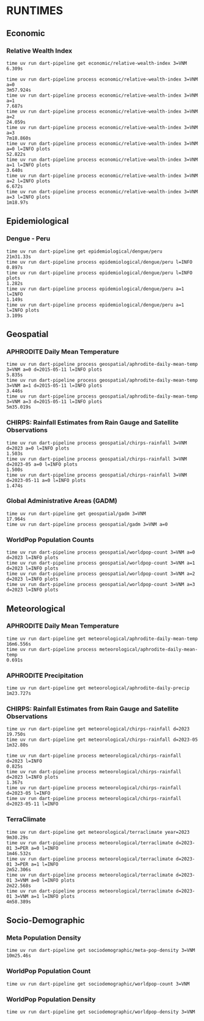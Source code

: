 RUNTIMES
========

Economic
--------

### Relative Wealth Index

```
time uv run dart-pipeline get economic/relative-wealth-index 3=VNM
6.309s

time uv run dart-pipeline process economic/relative-wealth-index 3=VNM a=0
3m57.924s
time uv run dart-pipeline process economic/relative-wealth-index 3=VNM a=1
7.687s
time uv run dart-pipeline process economic/relative-wealth-index 3=VNM a=2
24.059s
time uv run dart-pipeline process economic/relative-wealth-index 3=VNM a=3
7m18.860s
time uv run dart-pipeline process economic/relative-wealth-index 3=VNM a=0 l=INFO plots
52.822s
time uv run dart-pipeline process economic/relative-wealth-index 3=VNM a=1 l=INFO plots
3.640s
time uv run dart-pipeline process economic/relative-wealth-index 3=VNM a=2 l=INFO plots
6.672s
time uv run dart-pipeline process economic/relative-wealth-index 3=VNM a=3 l=INFO plots
1m18.97s
```

Epidemiological
---------------

### Dengue - Peru

```
time uv run dart-pipeline get epidemiological/dengue/peru
21m31.33s
time uv run dart-pipeline process epidemiological/dengue/peru l=INFO
0.897s
time uv run dart-pipeline process epidemiological/dengue/peru l=INFO plots
1.282s
time uv run dart-pipeline process epidemiological/dengue/peru a=1 l=INFO
1.149s
time uv run dart-pipeline process epidemiological/dengue/peru a=1 l=INFO plots
3.109s
```

Geospatial
----------

### APHRODITE Daily Mean Temperature

```
time uv run dart-pipeline process geospatial/aphrodite-daily-mean-temp 3=VNM a=0 d=2015-05-11 l=INFO plots
5.835s
time uv run dart-pipeline process geospatial/aphrodite-daily-mean-temp 3=VNM a=1 d=2015-05-11 l=INFO plots
3.446s
time uv run dart-pipeline process geospatial/aphrodite-daily-mean-temp 3=VNM a=3 d=2015-05-11 l=INFO plots
5m35.019s
```

### CHIRPS: Rainfall Estimates from Rain Gauge and Satellite Observations

```
time uv run dart-pipeline process geospatial/chirps-rainfall 3=VNM d=2023 a=0 l=INFO plots
1.503s
time uv run dart-pipeline process geospatial/chirps-rainfall 3=VNM d=2023-05 a=0 l=INFO plots
1.500s
time uv run dart-pipeline process geospatial/chirps-rainfall 3=VNM d=2023-05-11 a=0 l=INFO plots
1.474s
```

### Global Administrative Areas (GADM)

```
time uv run dart-pipeline get geospatial/gadm 3=VNM
17.964s
time uv run dart-pipeline process geospatial/gadm 3=VNM a=0
```

### WorldPop Population Counts

```
time uv run dart-pipeline process geospatial/worldpop-count 3=VNM a=0 d=2023 l=INFO plots
time uv run dart-pipeline process geospatial/worldpop-count 3=VNM a=1 d=2023 l=INFO plots
time uv run dart-pipeline process geospatial/worldpop-count 3=VNM a=2 d=2023 l=INFO plots
time uv run dart-pipeline process geospatial/worldpop-count 3=VNM a=3 d=2023 l=INFO plots
```

Meteorological
--------------

### APHRODITE Daily Mean Temperature

```
time uv run dart-pipeline get meteorological/aphrodite-daily-mean-temp
16m6.556s
time uv run dart-pipeline process meteorological/aphrodite-daily-mean-temp
0.691s
```

### APHRODITE Precipitation

```
time uv run dart-pipeline get meteorological/aphrodite-daily-precip
1m23.727s
```

### CHIRPS: Rainfall Estimates from Rain Gauge and Satellite Observations

```
time uv run dart-pipeline get meteorological/chirps-rainfall d=2023
19.750s
time uv run dart-pipeline get meteorological/chirps-rainfall d=2023-05
1m32.80s

time uv run dart-pipeline process meteorological/chirps-rainfall d=2023 l=INFO
0.825s
time uv run dart-pipeline process meteorological/chirps-rainfall d=2023 l=INFO plots
1.367s
time uv run dart-pipeline process meteorological/chirps-rainfall d=2023-05 l=INFO
time uv run dart-pipeline process meteorological/chirps-rainfall d=2023-05-11 l=INFO
```

### TerraClimate

```
time uv run dart-pipeline get meteorological/terraclimate year=2023
9m30.29s
time uv run dart-pipeline process meteorological/terraclimate d=2023-01 3=PER a=0 l=INFO
1m46.532s
time uv run dart-pipeline process meteorological/terraclimate d=2023-01 3=PER a=1 l=INFO
2m52.306s
time uv run dart-pipeline process meteorological/terraclimate d=2023-01 3=VNM a=0 l=INFO plots
2m22.568s
time uv run dart-pipeline process meteorological/terraclimate d=2023-01 3=VNM a=1 l=INFO plots
4m58.389s
```

Socio-Demographic
-----------------

### Meta Population Density

```
time uv run dart-pipeline get sociodemographic/meta-pop-density 3=VNM
10m25.46s
```

### WorldPop Population Count

```
time uv run dart-pipeline get sociodemographic/worldpop-count 3=VNM
```

### WorldPop Population Density

```
time uv run dart-pipeline get sociodemographic/worldpop-density 3=VNM
```
